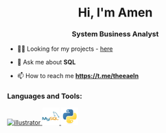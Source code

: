 <h1 align="center">Hi, I'm Amen</h1>
<h3 align="center">System Business Analyst</h3>

- 👨‍💻 Looking for my projects - [here](https://github.com/theeaeln?tab=repositories) 

- 💬 Ask me about **SQL**

- 📫 How to reach me **https://t.me/theeaeln**

<h3 align="left">Languages and Tools:</h3>
<p align="left"> <a href="https://www.adobe.com/in/products/illustrator.html" target="_blank" rel="noreferrer"> <img src="https://www.vectorlogo.zone/logos/adobe_illustrator/adobe_illustrator-icon.svg" alt="illustrator" width="40" height="40"/> </a> <a href="https://www.mysql.com/" target="_blank" rel="noreferrer"> <img src="https://raw.githubusercontent.com/devicons/devicon/master/icons/mysql/mysql-original-wordmark.svg" alt="mysql" width="40" height="40"/> </a> <a href="https://www.python.org" target="_blank" rel="noreferrer"> <img src="https://raw.githubusercontent.com/devicons/devicon/master/icons/python/python-original.svg" alt="python" width="40" height="40"/> </a> </p>

